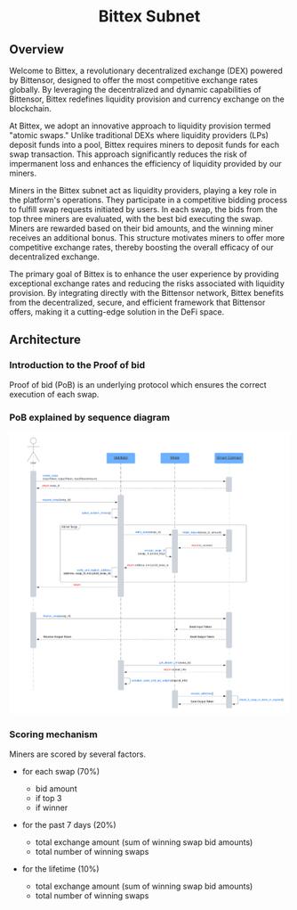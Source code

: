 <div align="center">

# Bittex Subnet

</div>

## Overview

Welcome to Bittex, a revolutionary decentralized exchange (DEX) powered by Bittensor, designed to offer the most competitive exchange rates globally.
By leveraging the decentralized and dynamic capabilities of Bittensor, Bittex redefines liquidity provision and currency exchange on the blockchain.

At Bittex, we adopt an innovative approach to liquidity provision termed "atomic swaps."
Unlike traditional DEXs where liquidity providers (LPs) deposit funds into a pool, Bittex requires miners to deposit funds for each swap transaction. This approach significantly reduces the risk of impermanent loss and enhances the efficiency of liquidity provided by our miners.

Miners in the Bittex subnet act as liquidity providers, playing a key role in the platform's operations. They participate in a competitive bidding process to fulfill swap requests initiated by users. In each swap, the bids from the top three miners are evaluated, with the best bid executing the swap. Miners are rewarded based on their bid amounts, and the winning miner receives an additional bonus. This structure motivates miners to offer more competitive exchange rates, thereby boosting the overall efficacy of our decentralized exchange.

The primary goal of Bittex is to enhance the user experience by providing exceptional exchange rates and reducing the risks associated with liquidity provision. By integrating directly with the Bittensor network, Bittex benefits from the decentralized, secure, and efficient framework that Bittensor offers, making it a cutting-edge solution in the DeFi space.

## Architecture

### Introduction to the Proof of bid

Proof of bid (PoB) is an underlying protocol which ensures the correct execution of each swap.

### PoB explained by sequence diagram

![Bittex Subnet Sequence Diagram](docs/Bittex%20Subnet%20Sequence%20Diagram.png)

### Scoring mechanism

Miners are scored by several factors.

- for each swap (70%)
  - bid amount
  - if top 3
  - if winner

- for the past 7 days (20%)
  - total exchange amount (sum of winning swap bid amounts)
  - total number of winning swaps

- for the lifetime (10%)
  - total exchange amount (sum of winning swap bid amounts)
  - total number of winning swaps
